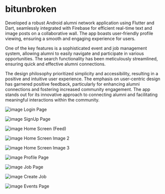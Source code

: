 # bitunbroken

Developed a robust Android alumni network application using Flutter and Dart, seamlessly integrated with Firebase for efficient real-time text and image posts on a collaborative wall. The app boasts user-friendly profile viewing, ensuring a smooth and engaging experience for users.

One of the key features is a sophisticated event and job management system, allowing alumni to easily navigate and participate in various opportunities. The search functionality has been meticulously streamlined, ensuring quick and effective alumni connections.

The design philosophy prioritized simplicity and accessibility, resulting in a positive and intuitive user experience. The emphasis on user-centric design has garnered positive feedback, particularly for enhancing alumni connections and fostering increased community engagement. The app stands out for its innovative approach to connecting alumni and facilitating meaningful interactions within the community.

![image](https://github.com/ayushh7/BITUnbroken-master/assets/75851551/5ff7d5df-cfe7-4985-b5e6-4ac4f81cde9f|width=100)
Login Page

![image](https://github.com/ayushh7/BITUnbroken-master/assets/75851551/5ada1783-564f-4fe1-8c9f-798423d5d8f0|width=100)
SignUp Page

![image](https://github.com/ayushh7/BITUnbroken-master/assets/75851551/8043295b-462c-4d83-aaa4-5865e1b6783d)
Home Screen (Feed)

![image](https://github.com/ayushh7/BITUnbroken-master/assets/75851551/51d374c3-2b72-4c72-8f88-5b0b9da4e402)
Home Screen Image 2

![image](https://github.com/ayushh7/BITUnbroken-master/assets/75851551/3b1d6d3c-bffe-4b09-bcec-73b59b9b9d12)
Home Screen Image 3

![image](https://github.com/ayushh7/BITUnbroken-master/assets/75851551/69a5c63f-0547-42ba-a316-d2959909fcb6)
Profile Page

![image](https://github.com/ayushh7/BITUnbroken-master/assets/75851551/6cb5793b-ed54-4462-9794-1ebd5cf459f4)
Job Page

![image](https://github.com/ayushh7/BITUnbroken-master/assets/75851551/42b9ed2d-0636-4fb7-b4ee-e43b281871a1)
Create Job

![image](https://github.com/ayushh7/BITUnbroken-master/assets/75851551/4c7ce020-f5f8-4a96-9240-60402b71ab56)
Events Page



